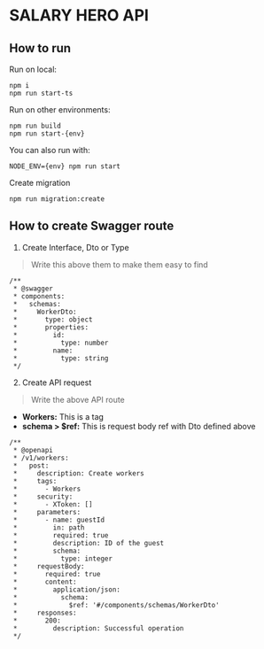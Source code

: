 # SALARY HERO API

## How to run

Run on local:

```
npm i
npm run start-ts
```

Run on other environments:

```
npm run build
npm run start-{env}
```

You can also run with:

```
NODE_ENV={env} npm run start
```

Create migration

```
npm run migration:create
```

## How to create Swagger route

1. Create Interface, Dto or Type

> Write this above them to make them easy to find

```
/**
 * @swagger
 * components:
 *   schemas:
 *     WorkerDto:
 *       type: object
 *       properties:
 *         id:
 *           type: number
 *         name:
 *           type: string
 */
```

2. Create API request

> Write the above API route

- **Workers:** This is a tag
- **schema > $ref:** This is request body ref with Dto defined above

```
/**
 * @openapi
 * /v1/workers:
 *   post:
 *     description: Create workers
 *     tags:
 *       - Workers
 *     security:
 *       - XToken: []
 *     parameters:
 *       - name: guestId
 *         in: path
 *         required: true
 *         description: ID of the guest
 *         schema:
 *           type: integer
 *     requestBody:
 *       required: true
 *       content:
 *         application/json:
 *           schema:
 *             $ref: '#/components/schemas/WorkerDto'
 *     responses:
 *       200:
 *         description: Successful operation
 */
```
